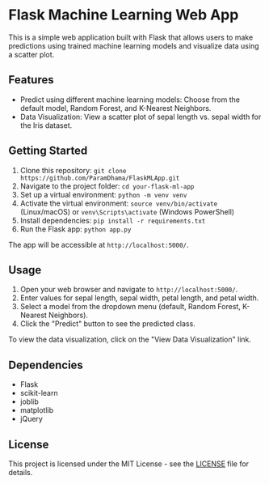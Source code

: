 # Flask Machine Learning Web App

This is a simple web application built with Flask that allows users to make predictions using trained machine learning models and visualize data using a scatter plot.

## Features

- Predict using different machine learning models: Choose from the default model, Random Forest, and K-Nearest Neighbors.
- Data Visualization: View a scatter plot of sepal length vs. sepal width for the Iris dataset.

## Getting Started

1. Clone this repository: `git clone https://github.com/ParamDhama/FlaskMLApp.git`
2. Navigate to the project folder: `cd your-flask-ml-app`
3. Set up a virtual environment: `python -m venv venv`
4. Activate the virtual environment: `source venv/bin/activate` (Linux/macOS) or `venv\Scripts\activate` (Windows PowerShell)
5. Install dependencies: `pip install -r requirements.txt`
6. Run the Flask app: `python app.py`

The app will be accessible at `http://localhost:5000/`.

## Usage

1. Open your web browser and navigate to `http://localhost:5000/`.
2. Enter values for sepal length, sepal width, petal length, and petal width.
3. Select a model from the dropdown menu (default, Random Forest, K-Nearest Neighbors).
4. Click the "Predict" button to see the predicted class.

To view the data visualization, click on the "View Data Visualization" link.

## Dependencies

- Flask
- scikit-learn
- joblib
- matplotlib
- jQuery

## License

This project is licensed under the MIT License - see the [LICENSE](LICENSE) file for details.
